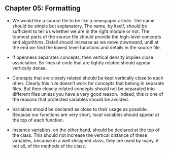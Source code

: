 ## Chapter 05: Formatting

- We would like a source file to be like a newspaper article. The name should be simple but explanatory. The name, by itself, should be sufficient to tell us whether we are in the right module or not. The topmost parts of the source file should provide the high-level concepts and algorithms. Detail should increase as we move downward, until at the end we find the lowest level functions and details in the source file.

- If openness separates concepts, then vertical density implies close association. So lines of code that are tightly related should appear vertically dense.

- Concepts that are closely related should be kept vertically close to each other. Clearly this rule doesn’t work for concepts that belong in separate files. But then closely related concepts should not be separated into different files unless you have a very good reason. Indeed, this is one of the reasons that protected variables should be avoided.

- Variables should be declared as close to their usage as possible. Because our functions are very short, local variables should appear at the top of each function.

- Instance variables, on the other hand, should be declared at the top of the class. This should not increase the vertical distance of these variables, because in a well-designed class, they are used by many, if not all, of the methods of the class.